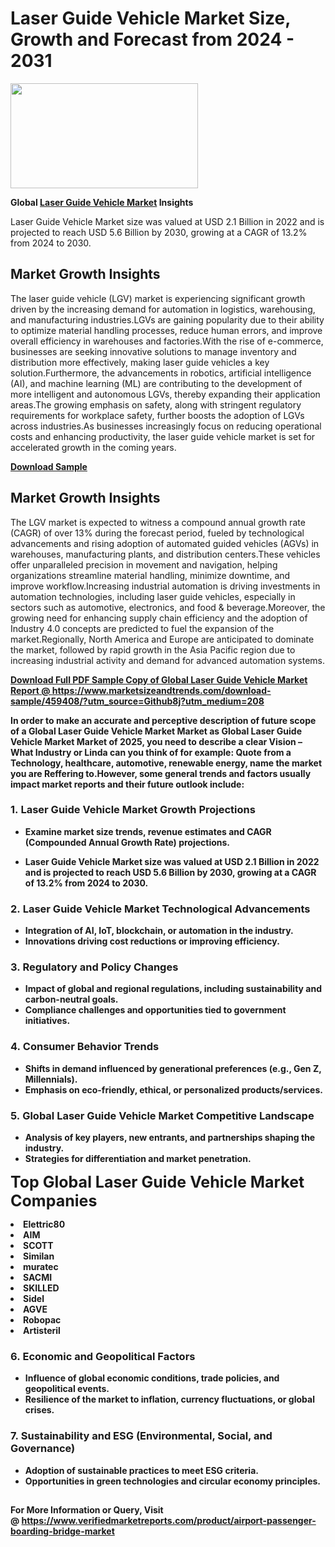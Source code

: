 <H1>Laser Guide Vehicle Market Size, Growth and Forecast from 2024 - 2031</H1><img class="aligncenter size-medium wp-image-584254" src="https://thirdeyenews.in/wp-content/uploads/2024/09/Global-Market-Research-300x168.jpeg" alt="" width="300" height="168" /><p><strong>Global&nbsp;<a href="https://www.marketsizeandtrends.com/download-sample/459408/?utm_source=Github8j?utm_medium=208">Laser Guide Vehicle Market</a> Insights</strong></p><p>Laser Guide Vehicle Market size was valued at USD 2.1 Billion in 2022 and is projected to reach USD 5.6 Billion by 2030, growing at a CAGR of 13.2% from 2024 to 2030.</p><p><h2>Market Growth Insights</h2> <p>The laser guide vehicle (LGV) market is experiencing significant growth driven by the increasing demand for automation in logistics, warehousing, and manufacturing industries.LGVs are gaining popularity due to their ability to optimize material handling processes, reduce human errors, and improve overall efficiency in warehouses and factories.With the rise of e-commerce, businesses are seeking innovative solutions to manage inventory and distribution more effectively, making laser guide vehicles a key solution.Furthermore, the advancements in robotics, artificial intelligence (AI), and machine learning (ML) are contributing to the development of more intelligent and autonomous LGVs, thereby expanding their application areas.The growing emphasis on safety, along with stringent regulatory requirements for workplace safety, further boosts the adoption of LGVs across industries.As businesses increasingly focus on reducing operational costs and enhancing productivity, the laser guide vehicle market is set for accelerated growth in the coming years.</p> <p><strong><a href="#">Download Sample</a></strong></p> <h2>Market Growth Insights</h2> <p>The LGV market is expected to witness a compound annual growth rate (CAGR) of over 13% during the forecast period, fueled by technological advancements and rising adoption of automated guided vehicles (AGVs) in warehouses, manufacturing plants, and distribution centers.These vehicles offer unparalleled precision in movement and navigation, helping organizations streamline material handling, minimize downtime, and improve workflow.Increasing industrial automation is driving investments in automation technologies, including laser guide vehicles, especially in sectors such as automotive, electronics, and food & beverage.Moreover, the growing need for enhancing supply chain efficiency and the adoption of Industry 4.0 concepts are predicted to fuel the expansion of the market.Regionally, North America and Europe are anticipated to dominate the market, followed by rapid growth in the Asia Pacific region due to increasing industrial activity and demand for advanced automation systems.</p> <p><strong><a href="#"></p><p><span class=""><strong>Download Full PDF Sample Copy of Global Laser Guide Vehicle Market Report</strong> @ <a href="https://www.marketsizeandtrends.com/download-sample/459408/?utm_source=Github8j?utm_medium=208" target="_blank">https://www.marketsizeandtrends.com/download-sample/459408/?utm_source=Github8j?utm_medium=208</a></span></p><p>In order to make an accurate and perceptive description of future scope of a Global&nbsp;Laser Guide Vehicle Market Market as Global&nbsp;Laser Guide Vehicle Market Market of 2025, you need to describe a clear Vision &ndash; What Industry or Linda can you think of for example: Quote from a Technology, healthcare, automotive, renewable energy, name the market you are Reffering to.However, some general trends and factors usually impact market reports and their future outlook include:</p><h3>1.&nbsp;<strong>Laser Guide Vehicle Market Growth Projections</strong></h3><ul><li>Examine market size trends, revenue estimates and CAGR (Compounded Annual Growth Rate) projections.</li><li><p>Laser Guide Vehicle Market size was valued at USD 2.1 Billion in 2022 and is projected to reach USD 5.6 Billion by 2030, growing at a CAGR of 13.2% from 2024 to 2030.</p></li></ul><h3>2.&nbsp;<strong>Laser Guide Vehicle Market Technological Advancements</strong></h3><ul><li>Integration of AI, IoT, blockchain, or automation in the industry.</li><li>Innovations driving cost reductions or improving efficiency.</li></ul><h3>3.&nbsp;<strong>Regulatory and Policy Changes</strong></h3><ul><li>Impact of global and regional regulations, including sustainability and carbon-neutral goals.</li><li>Compliance challenges and opportunities tied to government initiatives.</li></ul><h3>4.&nbsp;<strong>Consumer Behavior Trends</strong></h3><ul><li>Shifts in demand influenced by generational preferences (e.g., Gen Z, Millennials).</li><li>Emphasis on eco-friendly, ethical, or personalized products/services.</li></ul><h3>5.&nbsp;<strong>Global Laser Guide Vehicle Market Competitive Landscape</strong></h3><ul><li>Analysis of key players, new entrants, and partnerships shaping the industry.</li><li>Strategies for differentiation and market penetration.</li></ul><p data-pm-slice="1 1 []"><span style="color: inherit; font-family: inherit; font-size: 25px;">Top Global Laser Guide Vehicle Market Companies</span></p><div class="" data-test-id=""><p><li>Elettric80</li><li> AIM</li><li> SCOTT</li><li> Similan</li><li> muratec</li><li> SACMI</li><li> SKILLED</li><li> Sidel</li><li> AGVE</li><li> Robopac</li><li> Artisteril</li></p></div><h3>6.&nbsp;<strong>Economic and Geopolitical Factors</strong></h3><ul><li>Influence of global economic conditions, trade policies, and geopolitical events.</li><li>Resilience of the market to inflation, currency fluctuations, or global crises.</li></ul><h3>7.&nbsp;<strong>Sustainability and ESG (Environmental, Social, and Governance)</strong></h3><ul><li>Adoption of sustainable practices to meet ESG criteria.</li><li>Opportunities in green technologies and circular economy principles.</li></ul><h2><strong style="font-size: 14px;">For More Information or Query, Visit @&nbsp;</strong><a style="background-color: #ffffff; font-size: 14px;" href="https://www.marketsizeandtrends.com/report/laser-guide-vehicle-market/" target="_blank">https://www.verifiedmarketreports.com/product/airport-passenger-boarding-bridge-market</a></h2>